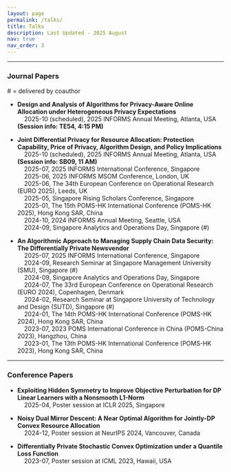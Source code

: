 ```yaml
---
layout: page
permalink: /talks/
title: Talks
description: Last Updated - 2025 August
nav: true
nav_order: 3
---
```


-------------
### **Journal Papers** 

\# = delivered by coauthor

- **Design and Analysis of Algorithms for Privacy-Aware Online Allocation under Heterogeneous Privacy Expectations**   
   &nbsp; &nbsp; 2025-10 (scheduled),  2025 INFORMS Annual Meeting, Atlanta, USA  **(Session info: TE54, 4:15 PM)** 



- **Joint Differential Privacy for Resource Allocation: Protection Capability, Price of Privacy, Algorithm Design, and Policy Implications**   
  &nbsp; &nbsp; 2025-10 (scheduled), 2025 INFORMS Annual Meeting, Atlanta, USA  **(Session info: SB09, 11 AM)**    
  &nbsp; &nbsp; 2025-07, 2025 INFORMS International Conference, Singapore   
  &nbsp; &nbsp; 2025-06, 2025 INFORMS MSOM Conference, London, UK      
  &nbsp; &nbsp; 2025-06, The 34th European Conference on Operational Research (EURO 2025), Leeds, UK       
  &nbsp; &nbsp; 2025-05, Singapore Rising Scholars Conference, Singapore         
  &nbsp; &nbsp; 2025-01, The 15th POMS-HK International Conference (POMS-HK 2025), Hong Kong SAR, China          
  &nbsp; &nbsp; 2024-10, 2024 INFORMS Annual Meeting, Seattle, USA     
  &nbsp; &nbsp; 2024-09, Singapore Analytics and Operations Day, Singapore  (#)    


- **An Algorithmic Approach to Managing Supply Chain Data Security: The Differentially Private Newsvendor**    
  &nbsp; &nbsp; 2025-07, 2025 INFORMS International Conference, Singapore     
  &nbsp; &nbsp; 2024-09, Research Seminar at Singapore Management University (SMU), Singapore  (#)    
  &nbsp; &nbsp; 2024-09, Singapore Analytics and Operations Day, Singapore       
  &nbsp; &nbsp; 2024-07, The 33rd European Conference on Operational Research (EURO 2024), Copenhagen, Denmark     
  &nbsp; &nbsp; 2024-02, Research Seminar at Singapore University of Technology and Design (SUTD), Singapore (#)        
  &nbsp; &nbsp; 2024-01, The 14th POMS-HK International Conference (POMS-HK 2024), Hong Kong SAR, China         
  &nbsp; &nbsp; 2023-07, 2023 POMS International Conference in China (POMS-China 2023), Hangzhou, China        
  &nbsp; &nbsp; 2023-01, The 13th POMS-HK International Conference (POMS-HK 2023), Hong Kong SAR, China     
  

-------------

### **Conference Papers**

- **Exploiting Hidden Symmetry to Improve Objective Perturbation for DP Linear Learners with a Nonsmooth L1-Norm**       
  &nbsp; &nbsp; 2025-04, Poster session at ICLR 2025, Singapore 


- **Noisy Dual Mirror Descent: A Near Optimal Algorithm for Jointly-DP Convex Resource Allocation**   
  &nbsp; &nbsp; 2024-12, Poster session at NeurIPS 2024, Vancouver, Canada



- **Differentially Private Stochastic Convex Optimization under a Quantile Loss Function**  
  &nbsp; &nbsp; 2023-07, Poster session at ICML 2023, Hawaii, USA



